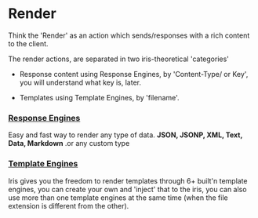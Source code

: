 # Render

Think the 'Render'  as an action which sends\/responses with a rich content to the client.

The render actions, are separated in two iris-theoretical 'categories'

* Response content using Response Engines, by 'Content-Type\/ or Key', you will understand what key is, later.

* Templates using Template Engines, by 'filename'.


### [Response Engines](/response-engines.md)

Easy and fast way to render any type of data. **JSON, JSONP, XML, Text, Data, Markdown** .or any custom type

### [Template Engines](/template-engines.md)

Iris gives you the freedom to render templates through 6+ built'n template engines, you can create your own and 'inject' that to the iris, you can also use more than one template engines at the same time \(when the file extension is different from the other\).

